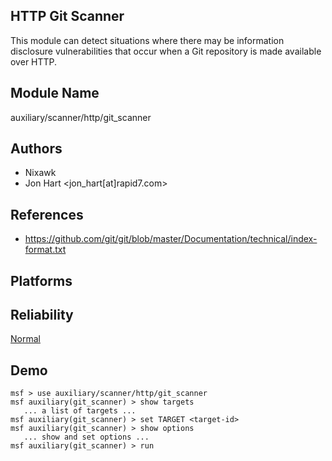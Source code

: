 ## HTTP Git Scanner

This module can detect situations where there may be 
information disclosure vulnerabilities that occur when a Git 
repository is made available over HTTP.


## Module Name
auxiliary/scanner/http/git_scanner

## Authors
* Nixawk
* Jon Hart <jon_hart[at]rapid7.com>


## References
* https://github.com/git/git/blob/master/Documentation/technical/index-format.txt




## Platforms


## Reliability
[Normal](https://github.com/rapid7/metasploit-framework/wiki/Exploit-Ranking)

## Demo

```
msf > use auxiliary/scanner/http/git_scanner
msf auxiliary(git_scanner) > show targets
   ... a list of targets ...
msf auxiliary(git_scanner) > set TARGET <target-id>
msf auxiliary(git_scanner) > show options
   ... show and set options ...
msf auxiliary(git_scanner) > run
```
    
    